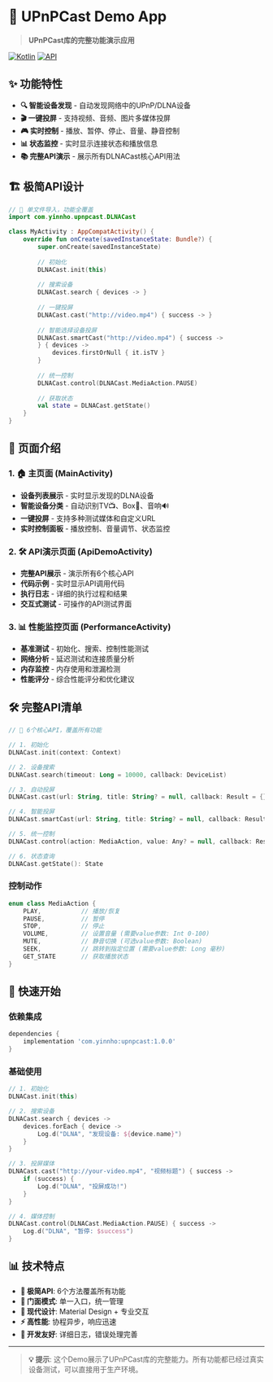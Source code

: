 # 🚀 UPnPCast Demo App

> **UPnPCast库的完整功能演示应用**

[![Kotlin](https://img.shields.io/badge/Kotlin-1.9+-7F52FF.svg)](https://kotlinlang.org)
[![API](https://img.shields.io/badge/API-24+-green.svg)](https://android-arsenal.com/api?level=24)

## ✨ 功能特性

- **🔍 智能设备发现** - 自动发现网络中的UPnP/DLNA设备
- **🎬 一键投屏** - 支持视频、音频、图片多媒体投屏
- **🎮 实时控制** - 播放、暂停、停止、音量、静音控制
- **📊 状态监控** - 实时显示连接状态和播放信息
- **📚 完整API演示** - 展示所有DLNACast核心API用法

## 🏗️ 极简API设计

```kotlin
// 🎯 单文件导入，功能全覆盖
import com.yinnho.upnpcast.DLNACast

class MyActivity : AppCompatActivity() {
    override fun onCreate(savedInstanceState: Bundle?) {
        super.onCreate(savedInstanceState)
        
        // 初始化
        DLNACast.init(this)
        
        // 搜索设备
        DLNACast.search { devices -> }
        
        // 一键投屏
        DLNACast.cast("http://video.mp4") { success -> }
        
        // 智能选择设备投屏
        DLNACast.smartCast("http://video.mp4") { success -> 
        } { devices -> 
            devices.firstOrNull { it.isTV }
        }
        
        // 统一控制
        DLNACast.control(DLNACast.MediaAction.PAUSE)
        
        // 获取状态
        val state = DLNACast.getState()
    }
}
```

## 📱 页面介绍

### 1. 🏠 主页面 (MainActivity)
- **设备列表展示** - 实时显示发现的DLNA设备
- **智能设备分类** - 自动识别TV📺、Box📱、音响🔊
- **一键投屏** - 支持多种测试媒体和自定义URL
- **实时控制面板** - 播放控制、音量调节、状态监控

### 2. 🛠️ API演示页面 (ApiDemoActivity)
- **完整API展示** - 演示所有6个核心API
- **代码示例** - 实时显示API调用代码
- **执行日志** - 详细的执行过程和结果
- **交互式测试** - 可操作的API测试界面

### 3. 📊 性能监控页面 (PerformanceActivity)
- **基准测试** - 初始化、搜索、控制性能测试
- **网络分析** - 延迟测试和连接质量分析
- **内存监控** - 内存使用和泄漏检测
- **性能评分** - 综合性能评分和优化建议

## 🛠️ 完整API清单

```kotlin
// 🎯 6个核心API，覆盖所有功能

// 1. 初始化
DLNACast.init(context: Context)

// 2. 设备搜索  
DLNACast.search(timeout: Long = 10000, callback: DeviceList)

// 3. 自动投屏
DLNACast.cast(url: String, title: String? = null, callback: Result = {})

// 4. 智能投屏
DLNACast.smartCast(url: String, title: String? = null, callback: Result = {}, deviceSelector: DeviceSelector)

// 5. 统一控制
DLNACast.control(action: MediaAction, value: Any? = null, callback: Result = {})

// 6. 状态查询
DLNACast.getState(): State
```

### 控制动作

```kotlin
enum class MediaAction {
    PLAY,           // 播放/恢复
    PAUSE,          // 暂停  
    STOP,           // 停止
    VOLUME,         // 设置音量 (需要value参数: Int 0-100)
    MUTE,           // 静音切换 (可选value参数: Boolean)
    SEEK,           // 跳转到指定位置 (需要value参数: Long 毫秒)
    GET_STATE       // 获取播放状态
}
```

## 🚀 快速开始

### 依赖集成
```gradle
dependencies {
    implementation 'com.yinnho:upnpcast:1.0.0'
}
```

### 基础使用
```kotlin
// 1. 初始化
DLNACast.init(this)

// 2. 搜索设备
DLNACast.search { devices ->
    devices.forEach { device ->
        Log.d("DLNA", "发现设备: ${device.name}")
    }
}

// 3. 投屏媒体
DLNACast.cast("http://your-video.mp4", "视频标题") { success ->
    if (success) {
        Log.d("DLNA", "投屏成功!")
    }
}

// 4. 媒体控制
DLNACast.control(DLNACast.MediaAction.PAUSE) { success ->
    Log.d("DLNA", "暂停: $success")
}
```

## 📊 技术特点

- **🎯 极简API**: 6个方法覆盖所有功能
- **🚀 门面模式**: 单一入口，统一管理
- **📱 现代设计**: Material Design + 专业交互
- **⚡ 高性能**: 协程异步，响应迅速
- **🔧 开发友好**: 详细日志，错误处理完善

---

> **💡 提示**: 这个Demo展示了UPnPCast库的完整能力。所有功能都已经过真实设备测试，可以直接用于生产环境。
